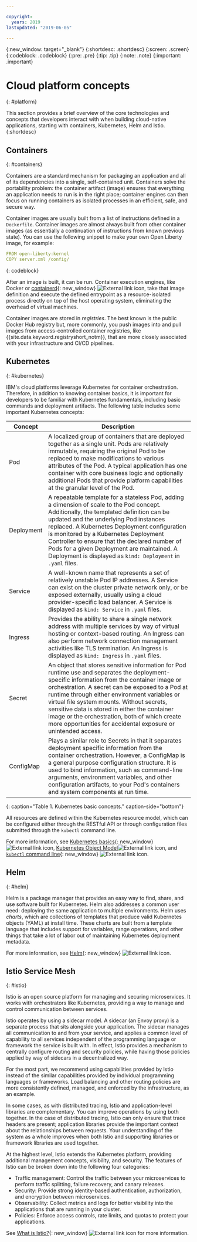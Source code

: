 ```yaml
---

copyright:
  years: 2019
lastupdated: "2019-06-05"

---
```


{:new_window: target="_blank"}
{:shortdesc: .shortdesc}
{:screen: .screen}
{:codeblock: .codeblock}
{:pre: .pre}
{:tip: .tip}
{:note: .note}
{:important: .important}

# Cloud platform concepts
{: #platform}

This section provides a brief overview of the core technologies and concepts that developers interact with when building cloud-native applications, starting with containers, Kubernetes, Helm and Istio.
{:shortdesc}

## Containers
{: #containers}

Containers are a standard mechanism for packaging an application and all of its dependencies into a single, self-contained unit. Containers solve the portability problem: the container artifact (image) ensures that everything an application needs to run is in the right place; container engines can then focus on running containers as isolated processes in an efficient, safe, and secure way.

Container images are usually built from a list of instructions defined in a `Dockerfile`. Container images are almost always built from other container images (as essentially a continuation of instructions from known previous state). You can use the following snippet to make your own Open Liberty image, for example:

```yaml
FROM open-liberty:kernel
COPY server.xml /config/
```
{: codeblock}

After an image is built, it can be run. Container execution engines, like Docker or [containerd](https://containerd.io/){: new_window} ![External link icon](../icons/launch-glyph.svg "External link icon"), take that image definition and execute the defined entrypoint as a resource-isolated process directly on top of the host operating system, eliminating the overhead of virtual machines.

Container images are stored in *registries*. The best known is the public Docker Hub registry but, more commonly, you push images into and pull images from access-controlled container registries, like {{site.data.keyword.registryshort_notm}}, that are more closely associated with your infrastructure and CI/CD pipelines.

## Kubernetes
{: #kubernetes}

IBM's cloud platforms leverage Kubernetes for container orchestration. Therefore, in addition to knowing container basics, it is important for developers to be familiar with Kubernetes fundamentals, including basic commands and deployment artifacts. The following table includes some important Kubernetes concepts:

| Concept | Description |
|---------|-------------|
| Pod | A localized group of containers that are deployed together as a single unit. Pods are relatively immutable, requiring the original Pod to be replaced to make modifications to various attributes of the Pod. A typical application has one container with core business logic and optionally additional Pods that provide platform capabilities at the granular level of the Pod. |
| Deployment | A repeatable template for a stateless Pod, adding a dimension of scale to the Pod concept. Additionally, the templated definition can be updated and the underlying Pod instances replaced. A Kubernetes Deployment configuration is monitored by a Kubernetes Deployment Controller to ensure that the declared number of Pods for a given Deployment are maintained. A Deployment is displayed as `kind: Deployment` in `.yaml` files. |
| Service | A well-known name that represents a set of relatively unstable Pod IP addresses. A Service can exist on the cluster private network only, or be exposed externally, usually using a cloud provider-specific load balancer. A Service is displayed as `kind: Service` in `.yaml` files. |
| Ingress | Provides the ability to share a single network address with multiple services by way of virtual hosting or context-based routing. An Ingress can also perform network connection management activities like TLS termination. An Ingress is displayed as `kind: Ingress` in `.yaml` files. |
| Secret | An object that stores sensitive information for Pod runtime use and separates the deployment-specific information from the container image or orchestration. A secret can be exposed to a Pod at runtime through either environment variables or virtual file system mounts. Without secrets, sensitive data is stored in either the container image or the orchestration, both of which create more opportunities for accidental exposure or unintended access. |
| ConfigMap | Plays a similar role to Secrets in that it separates deployment specific information from the container orchestration. However, a ConfigMap is a general purpose configuration structure. It is used to bind information, such as command-line arguments, environment variables, and other configuration artifacts, to your Pod's containers and system components at run time. |
{: caption="Table 1. Kubernetes basic concepts." caption-side="bottom"}

All resources are defined within the Kubernetes resource model, which can be configured either through the RESTful API or through configuration files submitted through the `kubectl` command line.

For more information, see [Kubernetes basics](https://kubernetes.io/docs/tutorials/kubernetes-basics/){: new_window} ![External link icon](../icons/launch-glyph.svg "External link icon"), [Kubernetes Object Model](https://kubernetes.io/docs/concepts/overview/working-with-objects/kubernetes-objects/)![External link icon](../icons/launch-glyph.svg "External link icon"), and [`kubectl` command line](https://kubernetes.io/docs/reference/kubectl/overview/){: new_window} ![External link icon](../icons/launch-glyph.svg "External link icon"). 

## Helm
{: #helm}

Helm is a package manager that provides an easy way to find, share, and use software built for Kubernetes. Helm also addresses a common user need: deploying the same application to multiple environments. Helm uses *charts*, which are collections of templates that produce valid Kubernetes objects (YAML) at install time. These charts are built from a template language that includes support for variables, range operations, and other things that take a lot of labor out of maintaining Kubernetes deployment metadata.

For more information, see [Helm](https://helm.sh/){: new_window} ![External link icon](../icons/launch-glyph.svg "External link icon").

## Istio Service Mesh
{: #istio}

Istio is an open source platform for managing and securing microservices. It works with orchestrators like Kubernetes, providing a way to manage and control communication between services.

Istio operates by using a sidecar model. A sidecar (an Envoy proxy) is a separate process that sits alongside your application. The sidecar manages all communication to and from your service, and applies a common level of capability to all services independent of the programming language or framework the service is built with. In effect, Istio provides a mechanism to centrally configure routing and security policies, while having those policies applied by way of sidecars in a decentralized way.

For the most part, we recommend using capabilities provided by Istio instead of the similar capabilities provided by individual programming languages or frameworks. Load balancing and other routing policies are more consistently defined, managed, and enforced by the infrastructure, as an example.

In some cases, as with distributed tracing, Istio and application-level libraries are complementary. You can improve operations by using both together. In the case of distributed tracing, Istio can only ensure that trace headers are present; application libraries provide the important context about the relationships between requests. Your understanding of the system as a whole improves when both Istio and supporting libraries or framework libraries are used together.

At the highest level, Istio extends the Kubernetes platform, providing additional management concepts, visibility, and security. The features of Istio can be broken down into the following four categories:

* Traffic management: Control the traffic between your microservices to perform traffic splitting, failure recovery, and canary releases.
* Security: Provide strong identity-based authentication, authorization, and encryption between microservices.
* Observability: Collect metrics and logs for better visibility into the applications that are running in your cluster.
* Policies: Enforce access controls, rate limits, and quotas to protect your applications.

See [What is Istio?](https://istio.io/docs/concepts/what-is-istio/){: new_window} ![External link icon](../icons/launch-glyph.svg "External link icon") for more information.



